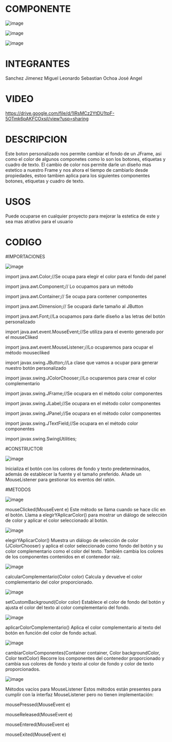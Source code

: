 # COMPONENTE
![image](https://github.com/user-attachments/assets/050485de-8ef6-43d3-b006-2aee83a542d8)

![image](https://github.com/user-attachments/assets/b1a7507d-26ef-4ef4-a18a-28147c8f8729)

![image](https://github.com/user-attachments/assets/32744948-d32f-4b8c-9802-93da827394c5)
# INTEGRANTES
Sanchez Jimenez Miguel Leonardo
Sebastian Ochoa José Angel
# VIDEO
https://drive.google.com/file/d/1lRsMCz2YtDU1tpF-5OTmk6pAKFCOxsjl/view?usp=sharing

# DESCRIPCION
Este boton personalizado nos permite cambiar el fondo de un JFrame, asi como el color de algunos componetes como lo son los botones, etiquetas y cuadro de texto.
El cambio de color nos permite darle un diseño mas estetico a nuestro Frame y nos ahora el tiempo de cambiarlo desde propiedades, estoo tambien aplica para los siguientes componentes botones, etiquetas y cuadro de texto.
# USOS
Puede ocuparse en cualquier proyecto para mejorar la estetica de este y sea mas atrativo para el usuario
# CODIGO
#IMPORTACIONES

![image](https://github.com/user-attachments/assets/2cf9c233-7762-4213-9fe6-f0c24410a994)

import java.awt.Color;//Se ocupa para elegir el color para el fondo del panel

import java.awt.Component;// Lo ocupamos para un método

import java.awt.Container;// Se ocupa para contener componentes

import java.awt.Dimension;// Se ocupará darle tamaño al JButton

import java.awt.Font;//La ocupamos para darle diseño a las letras del botón personalizado

import java.awt.event.MouseEvent;//Se utiliza para el evento generado por el mouseCliked

import java.awt.event.MouseListener;//Lo ocuparemos para ocupar el método mousecliked

import javax.swing.JButton;//La clase que vamos a ocupar para generar nuestro botón personalizado

import javax.swing.JColorChooser;//Lo ocuparemos para crear el color complementario

import javax.swing.JFrame;//Se ocupara en el método color componentes

import javax.swing.JLabel;//Se ocupara en el método color componentes

import javax.swing.JPanel;//Se ocupara en el método color componentes

import javax.swing.JTextField;//Se ocupara en el método color componentes

import javax.swing.SwingUtilities;

#CONSTRUCTOR

![image](https://github.com/user-attachments/assets/4e8a9774-7d9f-406a-9c4d-57bcaece7a31)

Inicializa el botón con los colores de fondo y texto predeterminados, además de establecer la fuente y el tamaño preferido. Añade un MouseListener para gestionar los eventos del ratón.

#METODOS


![image](https://github.com/user-attachments/assets/40c723de-7437-4063-a8f3-b6833d6baba4)

mouseClicked(MouseEvent e)
Este método se llama cuando se hace clic en el botón. Llama a elegirYAplicarColor() para mostrar un diálogo de selección de color y aplicar el color seleccionado al botón.

![image](https://github.com/user-attachments/assets/26383b14-056e-4ff2-8c06-078a86903783)

elegirYAplicarColor()
Muestra un diálogo de selección de color (JColorChooser) y aplica el color seleccionado como fondo del botón y su color complementario como el color del texto. También cambia los colores de los componentes contenidos en el contenedor raíz.

![image](https://github.com/user-attachments/assets/b08260a4-8f40-430a-9365-343e557336a0)

calcularComplementario(Color color)
Calcula y devuelve el color complementario del color proporcionado.

![image](https://github.com/user-attachments/assets/9b45bc19-9bd7-455f-92e2-3228141c2e09)

setCustomBackground(Color color)
Establece el color de fondo del botón y ajusta el color del texto al color complementario del fondo.

![image](https://github.com/user-attachments/assets/a8c5b7d4-af9e-4bf8-af29-2cf10bafb9a5)

aplicarColorComplementario()
Aplica el color complementario al texto del botón en función del color de fondo actual.

![image](https://github.com/user-attachments/assets/aeece25b-8606-4c51-999a-813813445899)

cambiarColorComponentes(Container container, Color backgroundColor, Color textColor)
Recorre los componentes del contenedor proporcionado y cambia sus colores de fondo y texto al color de fondo y color de texto proporcionados.

![image](https://github.com/user-attachments/assets/80b93d7a-2698-43ee-9d63-17f5aaafdc44)

Métodos vacíos para MouseListener
Estos métodos están presentes para cumplir con la interfaz MouseListener pero no tienen implementación:

mousePressed(MouseEvent e)

mouseReleased(MouseEvent e)

mouseEntered(MouseEvent e)

mouseExited(MouseEvent e)
